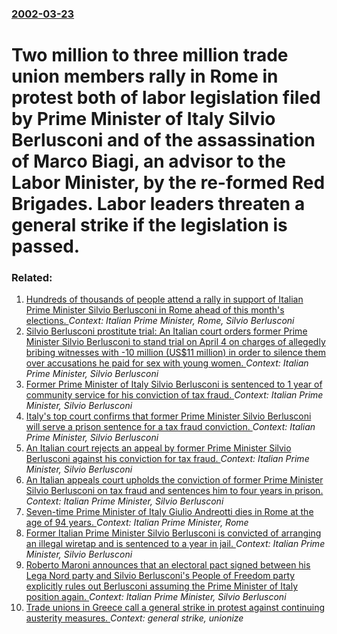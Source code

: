 ### [2002-03-23](/news/2002/03/23/index.md)

# Two million to three million trade union members rally in Rome in protest both of labor legislation filed by Prime Minister of Italy Silvio Berlusconi and of the assassination of Marco Biagi, an advisor to the Labor Minister, by the re-formed Red Brigades. Labor leaders threaten a general strike if the legislation is passed.




### Related:

1. [Hundreds of thousands of people attend a rally in support of Italian Prime Minister Silvio Berlusconi in Rome ahead of this month's elections. ](/news/2010/03/20/hundreds-of-thousands-of-people-attend-a-rally-in-support-of-italian-prime-minister-silvio-berlusconi-in-rome-ahead-of-this-month-s-election.md) _Context: Italian Prime Minister, Rome, Silvio Berlusconi_
2. [Silvio Berlusconi prostitute trial: An Italian court orders former Prime Minister Silvio Berlusconi to stand trial on April 4 on charges of allegedly bribing witnesses with -10 million (US$11 million) in order to silence them over accusations he paid for sex with young women. ](/news/2017/01/28/silvio-berlusconi-prostitute-trial-an-italian-court-orders-former-prime-minister-silvio-berlusconi-to-stand-trial-on-april-4-on-charges-of.md) _Context: Italian Prime Minister, Silvio Berlusconi_
3. [Former Prime Minister of Italy Silvio Berlusconi is sentenced to 1 year of community service for his conviction of tax fraud. ](/news/2014/04/15/former-prime-minister-of-italy-silvio-berlusconi-is-sentenced-to-1-year-of-community-service-for-his-conviction-of-tax-fraud.md) _Context: Italian Prime Minister, Silvio Berlusconi_
4. [Italy's top court confirms that former Prime Minister Silvio Berlusconi will serve a prison sentence for a tax fraud conviction. ](/news/2013/08/1/italy-s-top-court-confirms-that-former-prime-minister-silvio-berlusconi-will-serve-a-prison-sentence-for-a-tax-fraud-conviction.md) _Context: Italian Prime Minister, Silvio Berlusconi_
5. [An Italian court rejects an appeal by former Prime Minister Silvio Berlusconi against his conviction for tax fraud. ](/news/2013/06/19/an-italian-court-rejects-an-appeal-by-former-prime-minister-silvio-berlusconi-against-his-conviction-for-tax-fraud.md) _Context: Italian Prime Minister, Silvio Berlusconi_
6. [An Italian appeals court upholds the conviction of former Prime Minister Silvio Berlusconi on tax fraud and sentences him to four years in prison. ](/news/2013/05/8/an-italian-appeals-court-upholds-the-conviction-of-former-prime-minister-silvio-berlusconi-on-tax-fraud-and-sentences-him-to-four-years-in-p.md) _Context: Italian Prime Minister, Silvio Berlusconi_
7. [Seven-time Prime Minister of Italy Giulio Andreotti dies in Rome at the age of 94 years. ](/news/2013/05/6/seven-time-prime-minister-of-italy-giulio-andreotti-dies-in-rome-at-the-age-of-94-years.md) _Context: Italian Prime Minister, Rome_
8. [Former Italian Prime Minister Silvio Berlusconi is convicted of arranging an illegal wiretap and is sentenced to a year in jail. ](/news/2013/03/7/former-italian-prime-minister-silvio-berlusconi-is-convicted-of-arranging-an-illegal-wiretap-and-is-sentenced-to-a-year-in-jail.md) _Context: Italian Prime Minister, Silvio Berlusconi_
9. [Roberto Maroni announces that an electoral pact signed between his Lega Nord party and Silvio Berlusconi's People of Freedom party explicitly rules out Berlusconi assuming the Prime Minister of Italy position again. ](/news/2013/01/8/roberto-maroni-announces-that-an-electoral-pact-signed-between-his-lega-nord-party-and-silvio-berlusconi-s-people-of-freedom-party-explicitl.md) _Context: Italian Prime Minister, Silvio Berlusconi_
10. [Trade unions in Greece call a general strike in protest against continuing austerity measures. ](/news/2012/09/26/trade-unions-in-greece-call-a-general-strike-in-protest-against-continuing-austerity-measures.md) _Context: general strike, unionize_
